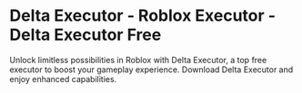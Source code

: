 # Delta Executor - Roblox Executor - Delta Executor Free
Unlock limitless possibilities in Roblox with Delta Executor, a top free executor to boost your gameplay experience. Download Delta Executor and enjoy enhanced capabilities.
